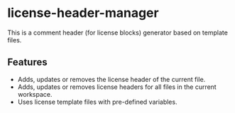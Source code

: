 # license-header-manager

This is a comment header (for license blocks) generator based on template files.

## Features

- Adds, updates or removes the license header of the current file.
- Adds, updates or removes license headers for all files in the current workspace.
- Uses license template files with pre-defined variables.
